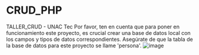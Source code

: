 # CRUD_PHP
TALLER_CRUD - UNAC Tec
Por favor, ten en cuenta que para poner en funcionamiento este proyecto, es crucial crear una base de datos local con los campos y tipos de datos correspondientes. Asegúrate de que la tabla de la base de datos para este proyecto se llame 'persona'.
![image](https://github.com/ricardoruiz19/CRUD_PHP/assets/13667976/a25b1606-42c6-4a6b-a847-39f32cc3067e)
